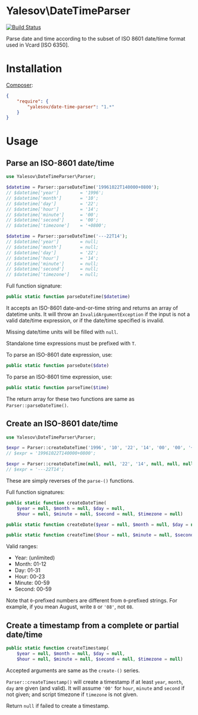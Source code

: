 # Yalesov\DateTimeParser

[![Build Status](https://secure.travis-ci.org/yalesov/date-time-parser.png)](http://travis-ci.org/yalesov/date-time-parser)

Parse date and time according to the subset of ISO 8601 date/time format used in Vcard [ISO 6350].

# Installation

[Composer](http://getcomposer.org/):

```json
{
    "require": {
        "yalesov/date-time-parser": "1.*"
    }
}
```

# Usage

## Parse an ISO-8601 date/time

```php
use Yalesov\DateTimeParser\Parser;

$datetime = Parser::parseDateTime('19961022T140000+0800');
// $datetime['year']        = '1996';
// $datetime['month']       = '10';
// $datetime['day']         = '22';
// $datetime['hour']        = '14';
// $datetime['minute']      = '00';
// $datetime['second']      = '00';
// $datetime['timezone']    = '+0800';

$datetime = Parser::parseDateTime('---22T14');
// $datetime['year']        = null;
// $datetime['month']       = null;
// $datetime['day']         = '22';
// $datetime['hour']        = '14';
// $datetime['minute']      = null;
// $datetime['second']      = null;
// $datetime['timezone']    = null;
```

Full function signature:

```php
public static function parseDateTime($datetime)
```

It accepts an ISO-8601 date-and-or-time string and returns an array of datetime units. It will throw an `InvalidArgumentException` if the input is not a valid date/time expression, or if the date/time specified is invalid.

Missing date/time units will be filled with `null`.

Standalone time expressions must be prefixed with `T`.

To parse an ISO-8601 date expression, use:

```php
public static function parseDate($date)
```

To parse an ISO-8601 time expression, use:

```php
public static function parseTime($time)
```

The return array for these two functions are same as `Parser::parseDateTime()`.

## Create an ISO-8601 date/time

```php
use Yalesov\DateTimeParser\Parser;

$expr = Parser::createDateTime('1996', '10', '22', '14', '00', '00', '+0800');
// $expr = '19961022T140000+0800';

$expr = Parser::createDateTime(null, null, '22', '14', null, null, null);
// $expr = '---22T14';
```

These are simply reverses of the `parse-()` functions.

Full function signatures:

```php
public static function createDateTime(
    $year = null, $month = null, $day = null,
    $hour = null, $minute = null, $second = null, $timezone = null)
```

```php
public static function createDate($year = null, $month = null, $day = null)
```

```php
public static function createTime($hour = null, $minute = null, $second = null, $timezone = null)
```

Valid ranges:

- Year: (unlimited)
- Month: 01-12
- Day: 01-31
- Hour: 00-23
- Minute: 00-59
- Second: 00-59

Note that `0`-prefixed numbers are different from `0`-prefixed strings. For example, if you mean August, write `8` or `'08'`, not `08`.

## Create a timestamp from a complete or partial date/time

```php
public static function createTimestamp(
    $year = null, $month = null, $day = null,
    $hour = null, $minute = null, $second = null, $timezone = null)
```

Accepted arguments are same as the `create-()` series.

`Parser::createTimestamp()` will create a timestamp if at least `year`, `month`, `day` are given (and valid). It will assume `'00'` for `hour`, `minute` and `second` if not given; and script timezone if `timezone` is not given.

Return `null` if failed to create a timestamp.
